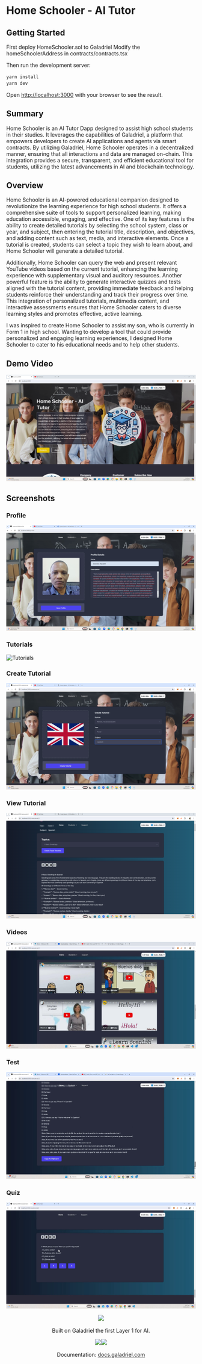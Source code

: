# Home Schooler - AI Tutor

## Getting Started

First  deploy
HomeSchooler.sol to Galadriel 
Modify the homeSchoolerAddress in contracts/contracts.tsx

Then run the development server:

```bash
yarn install
yarn dev
```

Open [http://localhost:3000](http://localhost:3000) with your browser to see the result.

## Summary

Home Schooler is an AI Tutor Dapp designed to assist high school students in their studies. It leverages the capabilities of Galadriel, a platform that empowers developers to create AI applications and agents via smart contracts. By utilizing Galadriel, Home Schooler operates in a decentralized manner, ensuring that all interactions and data are managed on-chain. This integration provides a secure, transparent, and efficient educational tool for students, utilizing the latest advancements in AI and blockchain technology.


## Overview

Home Schooler is an AI-powered educational companion designed to revolutionize the learning experience for high school students. It offers a comprehensive suite of tools to support personalized learning, making education accessible, engaging, and effective. One of its key features is the ability to create detailed tutorials by selecting the school system, class or year, and subject, then entering the tutorial title, description, and objectives, and adding content such as text, media, and interactive elements. Once a tutorial is created, students can select a topic they wish to learn about, and Home Schooler will generate a detailed tutorial. 

Additionally, Home Schooler can query the web and present relevant YouTube videos based on the current tutorial, enhancing the learning experience with supplementary visual and auditory resources. Another powerful feature is the ability to generate interactive quizzes and tests aligned with the tutorial content, providing immediate feedback and helping students reinforce their understanding and track their progress over time. This integration of personalized tutorials, multimedia content, and interactive assessments ensures that Home Schooler caters to diverse learning styles and promotes effective, active learning.

I was inspired to create Home Schooler to assist my son, who is currently in Form 1 in high school. Wanting to develop a tool that could provide personalized and engaging learning experiences, I designed Home Schooler to cater to his educational needs and to help other students.

## Demo Video

[![IMAGE ALT TEXT HERE](https://github.com/dominichackett/homeschooler/blob/master/images/home.png)](https://youtu.be/z0wjztHBaaU)

## Screenshots



### Profile
![Profile](https://github.com/dominichackett/homeschooler/blob/master/images/profile.png)


### Tutorials
![Tutorials](https://github.com/dominichackett/homeschooler/blob/master/images/tutorials.png)


### Create Tutorial
![Create Tutorial](https://github.com/dominichackett/homeschooler/blob/master/images/createtutorial.png)

### View Tutorial
![View Tutorial](https://github.com/dominichackett/homeschooler/blob/master/images/viewtutorial.png)

### Videos
![Videos](https://github.com/dominichackett/homeschooler/blob/master/images/videos.png)


### Test
![Test](https://github.com/dominichackett/homeschooler/blob/master/images/test.png)

### Quiz
![Test](https://github.com/dominichackett/homeschooler/blob/master/images/quiz.png)



<p align="center">
    <a href="https://galadriel.com" style="max-width: 100px;" target="_blank">
        <img src="https://raw.githubusercontent.com/galadriel-ai/.github/main/Galadriel.svg">
    </a>
</p>
<p align="center">
    Built on Galadriel the first Layer 1 for AI.
</p>
<p align="center">
    <a href="https://discord.com/invite/bHnFgSTKrP" target="_blank"><img src="https://img.shields.io/discord/1133675019478782072?label=Join%20Discord"></a><a href="https://twitter.com/e2b_dev" target="_blank"><img src="https://img.shields.io/twitter/follow/Galadriel_AI"></a>
</p>
<p align="center">
    Documentation: <a href="https://docs.galadriel.com" target="_blank">docs.galadriel.com</a>
</p>
